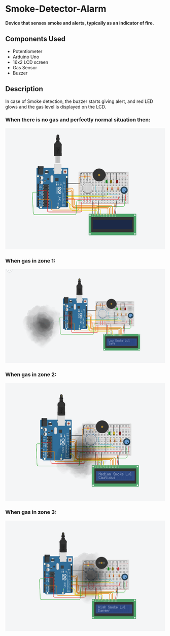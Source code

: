 # Smoke-Detector-Alarm
**Device that senses smoke and alerts, typically as an indicator of fire.**


## Components Used

* Potentiometer
* Arduino Uno
* 16x2 LCD screen
* Gas Sensor
* Buzzer


## Description
In case of Smoke detection, the buzzer starts giving alert, and red LED glows and the gas level is displayed on the LCD.


### When there is no gas and perfectly normal situation then:

![All ok!](https://github.com/Ms-Error/Smoke-Detector-Alarm/blob/main/Schematic/i1.png?raw=true)

### When gas in zone 1:

![Zone 1](https://github.com/Ms-Error/Smoke-Detector-Alarm/blob/main/Schematic/i2.png?raw=true)

### When gas in zone 2:

![Zone 2](https://github.com/Ms-Error/Smoke-Detector-Alarm/blob/main/Schematic/i3.png?raw=true)

### When gas in zone 3:

![Zone 3](https://github.com/Ms-Error/Smoke-Detector-Alarm/blob/main/Schematic/i4.png?raw=true)

